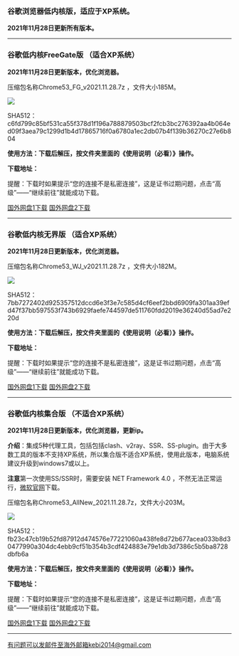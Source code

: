 ### 谷歌浏览器低内核版，适应于XP系统。

**2021年11月28日更新所有版本。**

***

### 谷歌低内核FreeGate版 （适合XP系统）

**2021年11月28日更新版本，优化浏览器。**

压缩包名称Chrome53_FG_v2021.11.28.7z ，文件大小185M。

![](https://cdn.jsdelivr.net/gh/Alvin9999/pac2/softimag/chrome5311282.PNG)

SHA512：c6fd799c85bf531ca55f378d1f196a788879503bcf2fcb3bc276392aa4b064ed09f3aea79c1299d1b4d17865716f0a6780a1ec2db07b4f139b36270c27e6b804

**使用方法：下载后解压，按文件夹里面的《使用说明（必看）》操作。**

**下载地址：**

提醒：下载时如果提示“您的连接不是私密连接”，这是证书过期问题，点击“高级”——“继续前往”就能成功下载。

[国外网盘1下载](https://tr101.free4444.xyz/Chrome53_FG_v2021.11.28.7z) 
[国外网盘2下载](https://tr201.free4444.xyz/Chrome53_FG_v2021.11.28.7z) 

***

### 谷歌低内核无界版 （适合XP系统）

**2021年11月28日更新版本，优化浏览器。**

压缩包名称Chrome53_WJ_v2021.11.28.7z ，文件大小182M。

![](https://cdn.jsdelivr.net/gh/Alvin9999/pac2/softimag/chrome5311283.PNG)

SHA512：7bb7272402d925357512dccd6e3f3e7c585d4cf6eef2bbd6909fa301aa39efd47f37bb597553f743b6929faefe744597de511760fdd2019e36240d55ad7e220d

**使用方法：下载后解压，按文件夹里面的《使用说明（必看）》操作。**

**下载地址：**

提醒：下载时如果提示“您的连接不是私密连接”，这是证书过期问题，点击“高级”——“继续前往”就能成功下载。

[国外网盘1下载](https://tr101.free4444.xyz/Chrome53_WJ_v2021.11.28.7z) 
[国外网盘2下载](https://tr201.free4444.xyz/Chrome53_WJ_v2021.11.28.7z) 

***


### 谷歌低内核集合版 （不适合XP系统）

**2021年11月28日更新版本，优化浏览器，更新ip。**

**介绍**：集成5种代理工具，包括包括clash、v2ray、SSR、SS-plugin。由于大多数工具的版本不支持XP系统，所以集合版不适合XP系统，使用此版本，电脑系统建议升级到windows7或以上。

**注意**第一次使用SS/SSR时，需要安装 NET Framework 4.0 ，不然无法正常运行，[微软官网](https://www.microsoft.com/zh-cn/download/details.aspx?id=17718)下载。

压缩包名称Chrome53_AllNew_2021.11.28.7z，文件大小203M。

![](https://cdn.jsdelivr.net/gh/Alvin9999/pac2/softimag/chrome531128.PNG)

SHA512：fb23c47cb19b52fd87912d474576e77221060a438fe8d72b677acea033b8d30477990a304dc4ebb9cf51b354b3cdf424883e79e1db3d7386c5b5ba8728dbfb6a

**使用方法：下载后解压，按文件夹里面的《使用说明（必看）》操作。**

**下载地址：**

提醒：下载时如果提示“您的连接不是私密连接”，这是证书过期问题，点击“高级”——“继续前往”就能成功下载。

[国外网盘1下载](https://tr101.free4444.xyz/Chrome53_AllNew_2021.11.28.7z) 
[国外网盘2下载](https://tr201.free4444.xyz/Chrome53_AllNew_2021.11.28.7z) 


***

有问题可以发邮件至海外邮箱kebi2014@gmail.com
